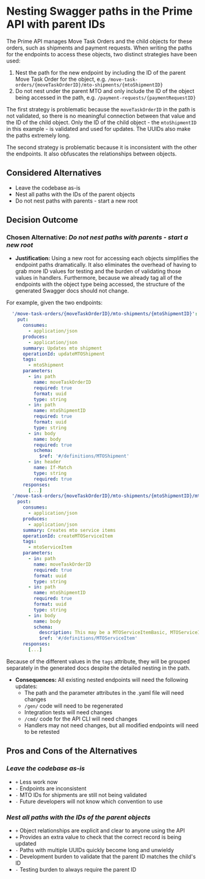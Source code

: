 # Nesting Swagger paths in the Prime API with parent IDs

The Prime API manages Move Task Orders and the child objects for these orders, such as shipments and payment requests.
When writing the paths for the endpoints to access these objects, two distinct strategies have been used:

1. Nest the path for the new endpoint by including the ID of the parent Move Task Order for the object, e.g.
`/move-task-orders/{moveTaskOrderID}/mto-shipments/{mtoShipmentID}`
2. Do not nest under the parent MTO and only include the ID of the object being accessed in the path, e.g.
`/payment-requests/{paymentRequestID}`

The first strategy is problematic because the `moveTaskOrderID` in the path is not validated, so there is no meaningful
connection between that value and the ID of the child object. Only the ID of the child object - the `mtoShipmentID` in this example -
is validated and used for updates. The UUIDs also make the paths extremely long.

The second strategy is problematic because it is inconsistent with the other the endpoints. It also obfuscates the relationships
between objects.

## Considered Alternatives

* Leave the codebase as-is
* Nest all paths with the IDs of the parent objects
* Do not nest paths with parents - start a new root

## Decision Outcome

### Chosen Alternative: *Do not nest paths with parents - start a new root*

* **Justification:** Using a new root for accessing each objects simplifies the endpoint paths dramatically. It also
eliminates the overhead of having to grab more ID values for testing and the burden of validating those values in handlers.
Furthermore, because we already tag all of the endpoints with the object type being accessed, the structure of the generated
Swagger docs should not change.

For example, given the two endpoints:


```yaml
  '/move-task-orders/{moveTaskOrderID}/mto-shipments/{mtoShipmentID}':
    put:
      consumes:
        - application/json
      produces:
        - application/json
      summary: Updates mto shipment
      operationId: updateMTOShipment
      tags:
        - mtoShipment
      parameters:
        - in: path
          name: moveTaskOrderID
          required: true
          format: uuid
          type: string
        - in: path
          name: mtoShipmentID
          required: true
          format: uuid
          type: string
        - in: body
          name: body
          required: true
          schema:
            $ref: '#/definitions/MTOShipment'
        - in: header
          name: If-Match
          type: string
          required: true
      responses:
        [...]
  '/move-task-orders/{moveTaskOrderID}/mto-shipments/{mtoShipmentID}/mto-service-items':
    post:
      consumes:
        - application/json
      produces:
        - application/json
      summary: Creates mto service items
      operationId: createMTOServiceItem
      tags:
        - mtoServiceItem
      parameters:
        - in: path
          name: moveTaskOrderID
          required: true
          format: uuid
          type: string
        - in: path
          name: mtoShipmentID
          required: true
          format: uuid
          type: string
        - in: body
          name: body
          schema:
            description: This may be a MTOServiceItemBasic, MTOServiceItemDOFSIT or etc.
            $ref: '#/definitions/MTOServiceItem'
      responses:
        [...]
```

Because of the different values in the `tags` attribute, they will be grouped separately in the generated docs despite the detailed nesting in the path.

* **Consequences:** All existing nested endpoints will need the following updates:
  * The path and the parameter attributes in the .yaml file will need changes
  * `/gen/` code will need to be regenerated
  * Integration tests will need changes
  * `/cmd/` code for the API CLI will need changes
  * Handlers may not need changes, but all modified endpoints will need to be retested

## Pros and Cons of the Alternatives

### *Leave the codebase as-is*

* `+` Less work now
* `-` Endpoints are inconsistent
* `-` MTO IDs for shipments are still not being validated
* `-` Future developers will not know which convention to use

### *Nest all paths with the IDs of the parent objects*

* `+` Object relationships are explicit and clear to anyone using the API
* `+` Provides an extra value to check that the correct record is being updated
* `-` Paths with multiple UUIDs quickly become long and unwieldy
* `-` Development burden to validate that the parent ID matches the child's ID
* `-` Testing burden to always require the parent ID
